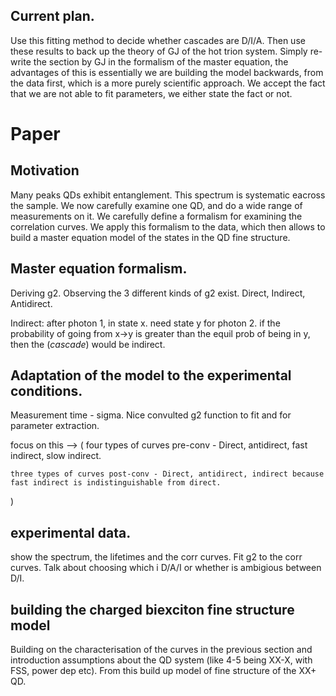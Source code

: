 
## Current plan.
Use this fitting method to decide whether cascades are D/I/A. Then use these results to back up the theory of GJ of the hot trion system. Simply re-write the section by GJ in the formalism of the master equation, the advantages of this is essentially we are building the model backwards, from the data first, which is a more purely scientific approach. We accept the fact that we are not able to fit parameters, we either state the fact or not.

# Paper

## Motivation

Many peaks QDs exhibit entanglement. This spectrum is systematic eacross the sample. We now carefully examine one QD, and do a wide range of measurements on it. We carefully define a formalism for examining the correlation curves. 
We apply this formalism to the data, which then allows to build a master equation model of the states in the QD fine structure.

##  Master equation formalism.

Deriving g2. Observing the 3 different kinds of g2 exist. Direct, Indirect, Antidirect.

Indirect: after photon 1, in state x. need state y for photon 2.
if the probability of going from x->y is greater than the equil prob of being in y, then the (_cascade_) would be indirect.

## Adaptation of the model to the experimental conditions.

Measurement time - sigma. 
Nice convulted g2 function to fit and for parameter extraction. 

focus on this --> (
    four types of curves pre-conv - Direct, antidirect, fast indirect, slow indirect.

    three types of curves post-conv - Direct, antidirect, indirect because fast indirect is indistinguishable from direct.
)

##  experimental data.

show the spectrum, the lifetimes and the corr curves. Fit g2 to the corr curves. 
Talk about choosing which i D/A/I or whether is ambigious between D/I.

##  building the charged biexciton fine structure model

Building on the characterisation of the curves in the previous section and introduction assumptions about the QD system (like 4-5 being XX-X, with FSS, power dep etc).
From this build up model of fine structure of the XX+ QD.

